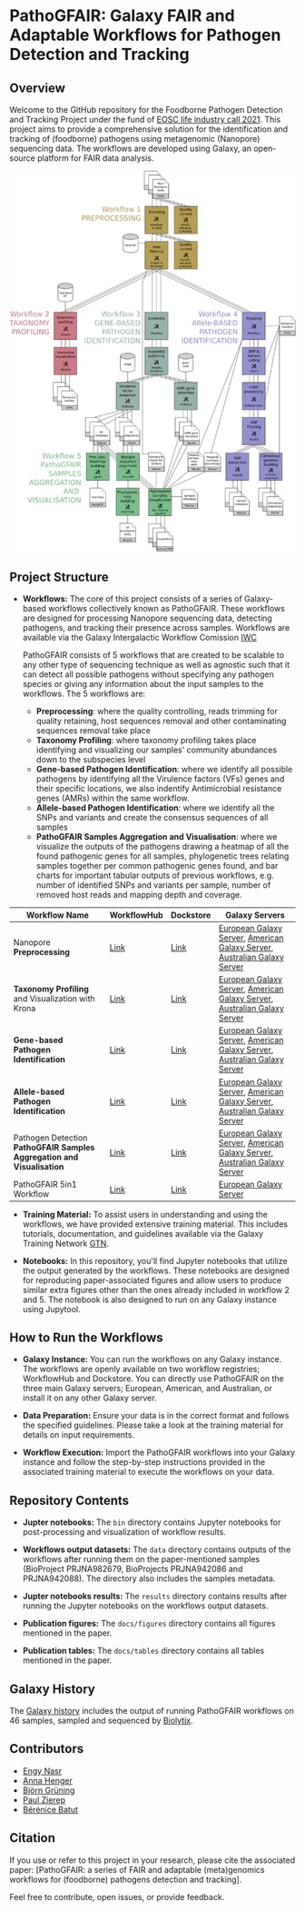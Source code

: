 # PathoGFAIR: Galaxy FAIR and Adaptable Workflows for Pathogen Detection and Tracking

## Overview

Welcome to the GitHub repository for the Foodborne Pathogen Detection and Tracking Project under the fund of [EOSC life industry call 2021](https://www.eosc-life.eu/industrycall/). This project aims to provide a comprehensive solution for the identification and tracking of (foodborne) pathogens using metagenomic (Nanopore) sequencing data. The workflows are developed using Galaxy, an open-source platform for FAIR data analysis.

![plot](docs/figures/Fig1_complete_workflow.png)

## Project Structure

- **Workflows:** The core of this project consists of a series of Galaxy-based workflows collectively known as PathoGFAIR. These workflows are designed for processing Nanopore sequencing data, detecting pathogens, and tracking their presence across samples. Workflows are available via the Galaxy Intergalactic Workflow Comission [IWC](https://dockstore.org/organizations/iwc)

	PathoGFAIR consists of 5 workflows that are created to be scalable to any other type of sequencing technique as well as agnostic such that it can detect all possible pathogens without specifying any pathogen species or giving any information about the input samples to the workflows. The 5 workflows are:

	- **Preprocessing**: where the quality controlling, reads trimming for quality retaining, host sequences removal and other contaminating sequences removal take place
	- **Taxonomy Profiling**: where taxonomy profiling takes place identifying and visualizing our samples' community abundances down to the subspecies level
	- **Gene-based Pathogen Identification**: where we identify all possible pathogens by identifying all the Virulence factors (VFs) genes and their specific locations, we also indentify Antimicrobial resistance genes (AMRs) within the same workflow.
	- **Allele-based Pathogen Identification**: where we identify all the SNPs and variants and create the consensus sequences of all samples
	- **PathoGFAIR Samples Aggregation and Visualisation**: where we visualize the outputs of the pathogens drawing a heatmap of all the found pathogenic genes for all samples,  phylogenetic trees relating samples together per common pathogenic genes found, and bar charts for important tabular outputs of previous workflows, e.g. number of identified SNPs and variants per sample, number of removed host reads and mapping depth and coverage.

| Workflow Name | WorkflowHub | Dockstore | Galaxy Servers |
|---------------|-------------|-----------|----------------|
| Nanopore **Preprocessing**    | [Link]() | [Link]() | [European Galaxy Server](https://usegalaxy.eu/published/workflow?id=a705370bc2c13d5c), [American Galaxy Server](), [Australian Galaxy Server]() |
| **Taxonomy Profiling** and Visualization with Krona    | [Link]() | [Link]() | [European Galaxy Server](https://usegalaxy.eu/published/workflow?id=10101558b211a782), [American Galaxy Server](), [Australian Galaxy Server]() |
| **Gene-based Pathogen Identification**    | [Link]() | [Link]() | [European Galaxy Server](https://usegalaxy.eu/published/workflow?id=585c21b7b1d864fc), [American Galaxy Server](), [Australian Galaxy Server]() |
| **Allele-based Pathogen Identification**    | [Link]() | [Link]() | [European Galaxy Server](https://usegalaxy.eu/published/workflow?id=09c7069ae409c362), [American Galaxy Server](), [Australian Galaxy Server]() |
| Pathogen Detection **PathoGFAIR Samples Aggregation and Visualisation**    | [Link]() | [Link]() | [European Galaxy Server](https://usegalaxy.eu/published/workflow?id=376119528377a3ae), [American Galaxy Server](), [Australian Galaxy Server]()|
| PathoGFAIR 5in1 Workflow   | [Link]() | [Link]() | [European Galaxy Server](https://usegalaxy.eu/published/workflow?id=0dce37adb369492c) |

- **Training Material:** To assist users in understanding and using the workflows, we have provided extensive training material. This includes tutorials, documentation, and guidelines available via the Galaxy Training Network [GTN](https://bit.ly/pathogen-tuto).

- **Notebooks:** In this repository, you'll find Jupyter notebooks that utilize the output generated by the workflows. These notebooks are designed for reproducing paper-associated figures and allow users to produce similar extra figures other than the ones already included in workflow 2 and 5. The notebook is also designed to run on any Galaxy instance using Jupytool. 

## How to Run the Workflows

- **Galaxy Instance:** You can run the workflows on any Galaxy instance. The workflows are openly available on two workflow registries; WorkflowHub and Dockstore. You can directly use PathoGFAIR on the three main Galaxy servers; European, American, and Australian, or install it on any other Galaxy server.

- **Data Preparation:** Ensure your data is in the correct format and follows the specified guidelines. Please take a look at the training material for details on input requirements.

- **Workflow Execution:** Import the PathoGFAIR workflows into your Galaxy instance and follow the step-by-step instructions provided in the associated training material to execute the workflows on your data.

## Repository Contents

- **Jupter notebooks:** The `bin` directory contains Jupyter notebooks for post-processing and visualization of workflow results.

- **Workflows output datasets:** The `data` directory contains outputs of the workflows after running them on the paper-mentioned samples (BioProject PRJNA982679, BioProjects PRJNA942086 and PRJNA942088). The directory also includes the samples metadata.

- **Jupter notebooks results:** The `results` directory contains results after running the Jupyter notebooks on the workflows output datasets.

- **Publication figures:** The `docs/figures` directory contains all figures mentioned in the paper.

- **Publication tables:** The `docs/tables` directory contains all tables mentioned in the paper.


## Galaxy History

The [Galaxy history](https://usegalaxy.eu/u/engy.nasr/h/biolytix-datasets-analysis) includes the output of running PathoGFAIR workflows on 46 samples, sampled and sequenced by [Biolytix](https://www.biolytix.ch/en/).


## Contributors

- [Engy Nasr](https://orcid.org/0000-0001-9047-4215)
- [Anna Henger](0009-0009-5853-8018)
- [Björn Grüning](https://orcid.org/0000-0002-3079-6586)
- [Paul Zierep](https://orcid.org/0000-0003-2982-388X)
- [Bérénice Batut](https://orcid.org/0000-0001-9852-1987)

## Citation

If you use or refer to this project in your research, please cite the associated paper: [PathoGFAIR: a series of FAIR and adaptable (meta)genomics workflows for (foodborne) pathogens detection and tracking].

Feel free to contribute, open issues, or provide feedback.
